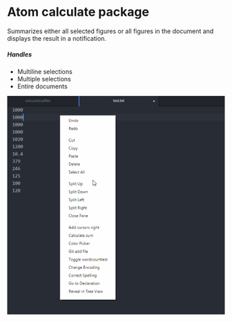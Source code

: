 # Atom calculate package

Summarizes either all selected figures or all figures in the document and displays the result in a notification.

##### Handles
- Multiline selections
- Multiple selections
- Entire documents

![Screenshot](https://raw.githubusercontent.com/Fredrik01/atom-calculate/master/screenshot.gif)
